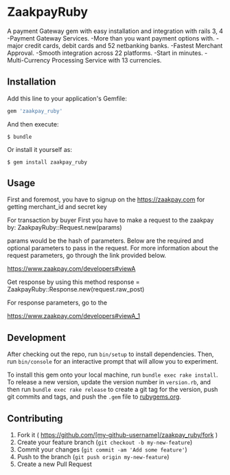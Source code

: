 # ZaakpayRuby

A payment Gateway gem with easy installation and integration with rails 3, 4
-Payment Gateway Services.
-More than you want payment options with.
-major credit cards, debit cards and 52 netbanking banks.
-Fastest Merchant Approval.
-Smooth integration across 22 platforms.
-Start in minutes.
-Multi-Currency Processing Service with 13 currencies.


## Installation

Add this line to your application's Gemfile:

```ruby
gem 'zaakpay_ruby'
```

And then execute:

    $ bundle

Or install it yourself as:

    $ gem install zaakpay_ruby

## Usage
First and foremost, you have to signup on the https://zaakpay.com for getting merchant_id and secret key

For transaction by buyer
First you have to make a request to the zaakpay by:
ZaakpayRuby::Request.new(params)

params would be the hash of parameters. Below are the required and optional parameters to pass in the request.
For more information about the request parameters, go through the link provided below.

https://www.zaakpay.com/developers#viewA

Get response by using this method
response = ZaakpayRuby::Response.new(request.raw_post)

For response parameters, go to the

https://www.zaakpay.com/developers#viewA_1


## Development

After checking out the repo, run `bin/setup` to install dependencies. Then, run `bin/console` for an interactive prompt that will allow you to experiment.

To install this gem onto your local machine, run `bundle exec rake install`. To release a new version, update the version number in `version.rb`, and then run `bundle exec rake release` to create a git tag for the version, push git commits and tags, and push the `.gem` file to [rubygems.org](https://rubygems.org).

## Contributing

1. Fork it ( https://github.com/[my-github-username]/zaakpay_ruby/fork )
2. Create your feature branch (`git checkout -b my-new-feature`)
3. Commit your changes (`git commit -am 'Add some feature'`)
4. Push to the branch (`git push origin my-new-feature`)
5. Create a new Pull Request
